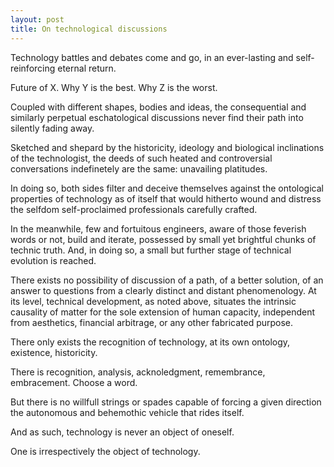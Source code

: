 ```yaml
---
layout: post
title: On technological discussions
---
```


Technology battles and debates come and go, in an ever-lasting and self-reinforcing eternal return.

Future of X. Why Y is the best. Why Z is the worst.

Coupled with different shapes, bodies and ideas, the consequential and similarly perpetual eschatological discussions never find their path into silently fading away.

Sketched and shepard by the historicity, ideology and biological inclinations of the technologist, the deeds of such heated and controversial conversations indefinetely are the same: unavailing platitudes.

In doing so, both sides filter and deceive themselves against the ontological properties of technology as of itself that would hitherto wound and distress the selfdom self-proclaimed professionals carefully crafted.

In the meanwhile, few and fortuitous engineers, aware of those feverish words or not, build and iterate, possessed by small yet brightful chunks of technic truth. And, in doing so, a small but further stage of technical evolution is reached.

There exists no possibility of discussion of a path, of a better solution, of an answer to questions from a clearly distinct and distant phenomenology. At its level, technical development, as noted above, situates the intrinsic causality of matter for the sole extension of human capacity, independent from aesthetics, financial arbitrage, or any other fabricated purpose. 

There only exists the recognition of technology, at its own ontology, existence, historicity. 

There is recognition, analysis, acknoledgment, remembrance, embracement. Choose a word.

But there is no willfull strings or spades capable of forcing a given direction the autonomous and behemothic vehicle that rides itself.

And as such, technology is never an object of oneself.

One is irrespectively the object of technology.
